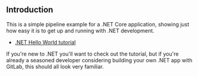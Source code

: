 ## Introduction

This is a simple pipeline example for a .NET Core application, showing just
how easy it is to get up and running with .NET development.


- [.NET Hello World tutorial](https://dotnet.microsoft.com/learn/dotnet/hello-world-tutorial/)

If you're new to .NET you'll want to check out the tutorial, but if you're
already a seasoned developer considering building your own .NET app with GitLab,
this should all look very familiar.



